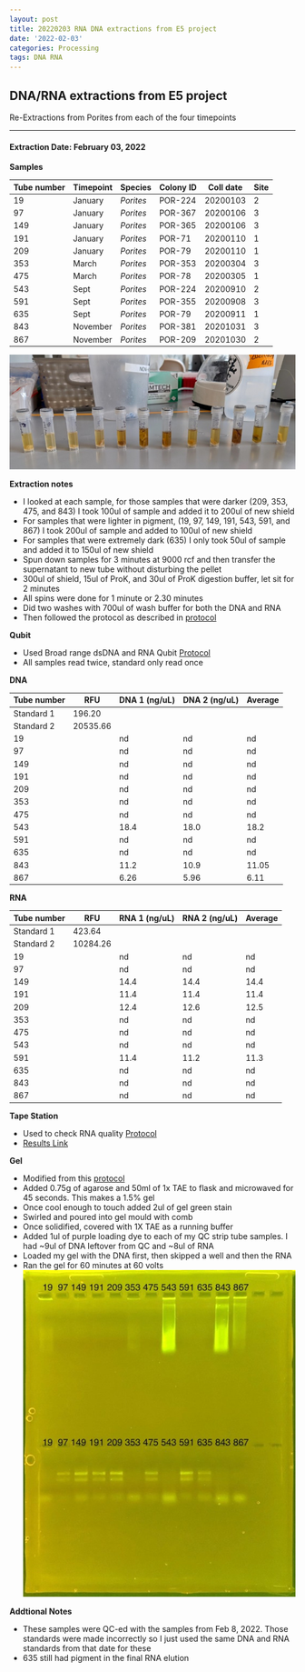 ```yaml
---
layout: post
title: 20220203 RNA DNA extractions from E5 project
date: '2022-02-03'
categories: Processing
tags: DNA RNA
---
```


## DNA/RNA extractions from E5 project

Re-Extractions from Porites from each of the four timepoints

---

#### Extraction Date: February 03, 2022 

**Samples**

| Tube number 	| Timepoint	   	| Species	    | Colony ID 	| Coll date		| Site       	|
|-------------	|------------	|-------------	|-------------	|-------------	|-------------	|
| 19		 	| January	 	| *Porites*		| POR-224      	| 20200103   	| 2				|
| 97			| January	 	| *Porites*		| POR-367	    | 20200106		| 3				|
| 149		 	| January	  	| *Porites*		| POR-365    	| 20200106  	| 3				|
| 191		 	| January	 	| *Porites*		| POR-71    	| 20200110   	| 1				|
| 209			| January 		| *Porites*		| POR-79	    | 20200110		| 1				|
| 353		 	| March	  		| *Porites*		| POR-353    	| 20200304  	| 3				|
| 475		 	| March		 	| *Porites*		| POR-78     	| 20200305   	| 1				|
| 543			| Sept	 		| *Porites*		| POR-224	    | 20200910		| 2				|
| 591		 	| Sept			| *Porites*		| POR-355	   	| 20200908  	| 3				|
| 635		 	| Sept	 		| *Porites*		| POR-79	   	| 20200911   	| 1				|
| 843			| November	 	| *Porites*		| POR-381	    | 20201031		| 3				|
| 867		 	| November	  	| *Porites*		| POR-209   	| 20201030  	| 2				|


![20220203_samples.jpg](https://github.com/Kterpis/Putnam_Lab_Notebook/blob/master/images/samples/20220203_samples.jpg?raw=true)


**Extraction notes**
 - I looked at each sample, for those samples that were darker (209, 353, 475, and 843) I took 100ul of sample and added it to 200ul of new shield
 - For samples that were lighter in pigment, (19, 97, 149, 191, 543, 591, and 867) I took 200ul of sample and added to 100ul of new shield
 - For samples that were extremely dark (635) I only took 50ul of sample and added it to 150ul of new shield
 - Spun down samples for 3 minutes at 9000 rcf and then transfer the supernatant to new tube without disturbing the pellet
 - 300ul of shield, 15ul of ProK, and 30ul of ProK digestion buffer, let sit for 2 minutes
 - All spins were done for 1 minute or 2.30 minutes
 - Did two washes with 700ul of wash buffer for both the DNA and RNA
 - Then followed the protocol as described in [protocol](https://github.com/emmastrand/EmmaStrand_Notebook/blob/master/_posts/2019-05-31-Zymo-Duet-RNA-DNA-Extraction-Protocol.md)


**Qubit**
 - Used Broad range dsDNA and RNA Qubit [Protocol](https://meschedl.github.io/MESPutnam_Open_Lab_Notebook/Qubit-Protocol/)
 - All samples read twice, standard only read once
 
**DNA**

| Tube number 	| RFU		   	| DNA 1 (ng/uL) | DNA 2 (ng/uL) | Average     	|
|-------------	|------------	|-------------	|-------------	|-------------	|
| Standard 1  	| 196.20	 	| 		      	| 		      	|	         	|
| Standard 2 	| 20535.66	 	| 		    	| 		    	| 	        	|
| 19		 	|		     	| nd	     	| nd	     	| nd        	|
| 97		 	| 			   	| nd  	 	    | nd        	| nd			|
| 149		  	|		     	| nd 	      	| nd        	| nd   	    	|
| 191		 	| 			   	| nd     	 	| nd     	  	| nd	      	|
| 209		  	|		     	| nd     	 	| nd         	| nd        	|
| 353		 	| 			   	| nd     	 	| nd	      	| nd	       	|
| 475		  	|		     	| nd     	  	| nd        	| nd	       	|
| 543		 	| 			   	| 18.4       	| 18.0         	| 18.2      	|
| 591		  	|		     	| nd	  	    | nd         	| nd        	|
| 635		 	| 			   	| nd        	| nd        	| nd        	|
| 843		  	|		     	| 11.2      	| 10.9      	| 11.05       	|
| 867		 	| 			   	| 6.26       	| 5.96         	| 6.11       	|


**RNA**


| Tube number 	| RFU		   	| RNA 1 (ng/uL) | RNA 2 (ng/uL) | Average     	|
|-------------	|------------	|-------------	|-------------	|-------------	|
| Standard 1  	| 423.64	 	| 		      	| 		      	|	         	|
| Standard 2 	| 10284.26	 	| 		    	| 		    	| 	        	|
| 19		 	|		     	| nd	     	| nd	     	| nd        	|
| 97		 	| 			   	| nd	  	    | nd        	| nd			|
| 149		  	|		     	| 14.4 	      	| 14.4        	| 14.4	       	|
| 191		 	| 			   	| 11.4        	| 11.4        	| 11.4     		|
| 209		  	|		     	| 12.4	      	| 12.6         	| 12.5        	|
| 353		 	| 			   	| nd	      	| nd	      	| nd	       	|
| 475		  	|		     	| nd	       	| nd        	| nd	       	|
| 543		 	| 			   	| nd	      	| nd         	| nd	      	|
| 591		  	|		     	| 11.4  	    | 11.2         	| 11.3        	|
| 635		 	| 			   	| nd        	| nd        	| nd        	|
| 843		  	|		     	| nd	      	| nd	      	| nd	       	|
| 867		 	| 			   	| nd	       	| nd         	| nd	       	|


**Tape Station**
 - Used to check RNA quality [Protocol](https://meschedl.github.io/MESPutnam_Open_Lab_Notebook/RNA-TapeStation-Protocol/)
 - [Results Link](https://github.com/Kterpis/Putnam_Lab_Notebook/blob/538d6f472e1ae4eb408a832f887207e65ab895d5/images/tape_station/2022-02-03%20-%2011.56.30.pdf) 

**Gel**
 - Modified from this [protocol](https://meschedl.github.io/MESPutnam_Open_Lab_Notebook/Gel-Protocol/)
 - Added 0.75g of agarose and 50ml of 1x TAE to flask and microwaved for 45 seconds. This makes a 1.5% gel
 - Once cool enough to touch added 2ul of gel green stain
 - Swirled and poured into gel mould with comb
 - Once solidified, covered with 1X TAE as a running buffer
 - Added 1ul of purple loading dye to each of my QC strip tube samples. I had ~9ul of DNA leftover from QC and ~8ul of RNA
 - Loaded my gel with the DNA first, then skipped a well and then the RNA
 - Ran the gel for 60 minutes at 60 volts
 ![20220203_gel.jpg](https://github.com/Kterpis/Putnam_Lab_Notebook/blob/master/images/gels/20220203_gel.jpg?raw=true)
 
 **Addtional Notes**
  - These samples were QC-ed with the samples from Feb 8, 2022. Those standards were made incorrectly so I just used the same DNA and RNA standards from that date for these
  - 635 still had pigment in the final RNA elution

